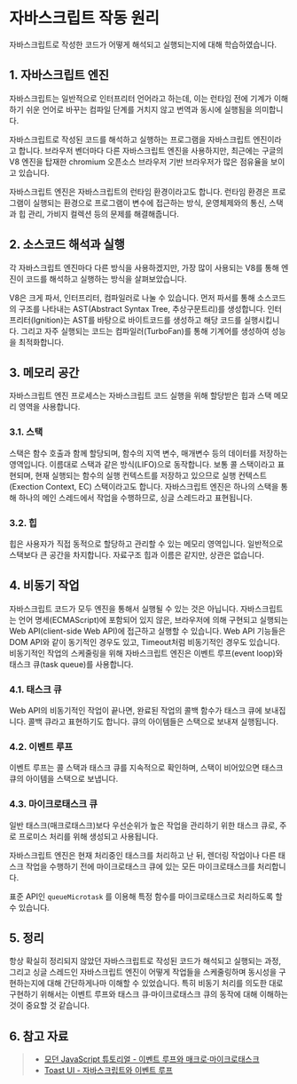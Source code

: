 # 자바스크립트 작동 원리

자바스크립트로 작성한 코드가 어떻게 해석되고 실행되는지에 대해 학습하였습니다.

## 1. 자바스크립트 엔진

자바스크립트는 일반적으로 인터프리터 언어라고 하는데, 이는 런타임 전에 기계가 이해하기 쉬운 언어로 바꾸는 컴파일 단계를 거치지 않고 번역과 동시에 실행됨을 의미합니다. 

자바스크립트로 작성된 코드를 해석하고 실행하는 프로그램을 자바스크립트 엔진이라고 합니다. 브라우저 벤더마다 다른 자바스크립트 엔진을 사용하지만, 최근에는 구글의 V8 엔진을 탑재한 chromium 오픈소스 브라우저 기반 브라우저가 많은 점유율을 보이고 있습니다.

자바스크립트 엔진은 자바스크립트의 런타임 환경이라고도 합니다. 런타임 환경은 프로그램이 실행되는 환경으로 프로그램이 변수에 접근하는 방식, 운영체제와의 통신, 스택과 힙 관리, 가비지 컬렉션 등의 문제를 해결해줍니다.

## 2. 소스코드 해석과 실행

각 자바스크립트 엔진마다 다른 방식을 사용하겠지만, 가장 많이 사용되는 V8를 통해 엔진이 코드를 해석하고 실행하는 방식을 살펴보았습니다.

V8은 크게 파서, 인터프리터, 컴파일러로 나눌 수 있습니다. 먼저 파서를 통해 소스코드의 구조를 나타내는 AST(Abstract Syntax Tree, 추상구문트리)를 생성합니다. 인터프리터(Ignition)는 AST를 바탕으로 바이트코드를 생성하고 해당 코드를 실행시킵니다. 그리고 자주 실행되는 코드는 컴파일러(TurboFan)를 통해 기계어를 생성하여 성능을 최적화합니다.

## 3. 메모리 공간

자바스크립트 엔진 프로세스는 자바스크립트 코드 실행을 위해 할당받은 힙과 스택 메모리 영역을 사용합니다. 

### 3.1. 스택 

스택은 함수 호출과 함께 할당되며, 함수의 지역 변수, 매개변수 등의 데이터를 저장하는 영역입니다. 이름대로 스택과 같은 방식(LIFO)으로 동작합니다. 보통 콜 스택이라고 표현되며, 현재 실행되는 함수의 실행 컨텍스트를 저장하고 있으므로 실행 컨텍스트(Exection Context, EC) 스택이라고도 합니다. 자바스크립트 엔진은 하나의 스택을 통해 하나의 메인 스레드에서 작업을 수행하므로, 싱글 스레드라고 표현됩니다.

### 3.2. 힙

힙은 사용자가 직접 동적으로 할당하고 관리할 수 있는 메모리 영역입니다. 일반적으로 스택보다 큰 공간을 차지합니다. 자료구조 힙과 이름은 같지만, 상관은 없습니다.  

## 4. 비동기 작업

자바스크립트 코드가 모두 엔진을 통해서 실행될 수 있는 것은 아닙니다. 자바스크립트는 언어 명세(ECMAScript)에 포함되어 있지 않은, 브라우저에 의해 구현되고 실행되는 Web API(client-side Web API)에 접근하고 실행할 수 있습니다. Web API 기능들은 DOM API와 같이 동기적인 경우도 있고, Timeout처럼 비동기적인 경우도 있습니다. 비동기적인 작업의 스케줄링을 위해 자바스크립트 엔진은 이벤트 루프(event loop)와 태스크 큐(task queue)를 사용합니다. 

### 4.1. 태스크 큐

Web API의 비동기적인 작업이 끝나면, 완료된 작업의 콜백 함수가 태스크 큐에 보내집니다. 콜백 큐라고 표현하기도 합니다. 큐의 아이템들은 스택으로 보내져 실행됩니다. 

### 4.2. 이벤트 루프

이벤트 루프는 콜 스택과 태스크 큐를 지속적으로 확인하며, 스택이 비어있으면 태스크 큐의 아이템을 스택으로 보냅니다. 

### 4.3. 마이크로태스크 큐

일반 태스크(매크로태스크)보다 우선순위가 높은 작업을 관리하기 위한 태스크 큐로, 주로 프로미스 처리를 위해 생성되고 사용됩니다.

자바스크립트 엔진은 현재 처리중인 태스크를 처리하고 난 뒤, 렌더링 작업이나 다른 태스크 작업을 수행하기 전에 마이크로태스크 큐에 있는 모든 마이크로태스크를 처리합니다. 

표준 API인 `queueMicrotask` 를 이용해 특정 함수를 마이크로태스크로 처리하도록 할 수 있습니다.



## 5. 정리

항상 확실히 정리되지 않았던 자바스크립트로 작성된 코드가 해석되고 실행되는 과정, 그리고 싱글 스레드인 자바스크립트 엔진이 어떻게 작업들을 스케줄링하며 동시성을 구현하는지에 대해 간단하게나마 이해할 수 있었습니다. 특히 비동기 처리를 의도한 대로 구현하기 위해서는 이벤트 루프와 태스크 큐·마이크로태스크 큐의 동작에 대해 이해하는 것이 중요할 것 같습니다.

## 6. 참고 자료

>- [모던 JavaScript 튜토리얼 - 이벤트 루프와 매크로·마이크로태스크](https://ko.javascript.info/event-loop)
>- [Toast UI - 자바스크립트와 이벤트 루프](https://meetup.toast.com/posts/89)

